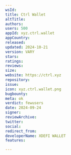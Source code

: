```yaml
---
wsId: 
title: Ctrl Wallet
altTitle: 
authors: 
users: 500
appId: xyz.ctrl.wallet
appCountry: 
released: 
updated: 2024-10-21
version: VARY
stars: 
ratings: 
reviews: 
size: 
website: https://ctrl.xyz
repository: 
issue: 
icon: xyz.ctrl.wallet.png
bugbounty: 
meta: ok
verdict: fewusers
date: 2024-09-24
signer: 
reviewArchive: 
twitter: 
social: 
redirect_from: 
developerName: XDEFI WALLET
features: 

---
```



